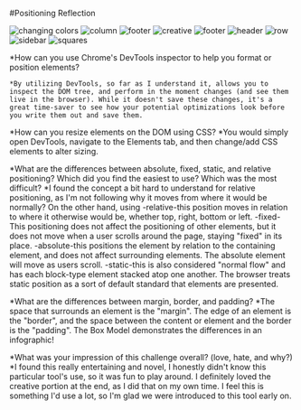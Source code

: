 #Positioning Reflection

![changing colors](Changing_colors.png)
![column](Column.png)
![footer](Footer.png)
![creative](Creative.png)
![footer](Footer.png)
![header](Header.png)
![row](Row.png)
![sidebar](sidebar.png)
![squares](squares.png)


  *How can you use Chrome's DevTools inspector to help you format or position elements?

    *By utilizing DevTools, so far as I understand it, allows you to inspect the DOM tree, and perform in the moment changes (and see them live in the browser). While it doesn't save these changes, it's a great time-saver to see how your potential optimizations look before you write them out and save them.

  *How can you resize elements on the DOM using CSS?
    *You would simply open DevTools, navigate to the Elements tab, and then change/add CSS elements to alter sizing.

  *What are the differences between absolute, fixed, static, and relative positioning? Which did you find the easiest to use? Which was the most difficult?
   *I found the concept a bit hard to understand for relative positioning, as I'm not following why it moves from where it would be normally? On the other hand, using
    -relative-this position moves in relation to where it otherwise would be, whether top, right, bottom or left.
    -fixed-This positioning does not affect the positioning of other elements, but it does not move when a user scrolls around the page, staying "fixed" in its place.
    -absolute-this positions the element by relation to the containing element, and does not affect surrounding elements. The absolute element will move as users scroll.
    -static-this is also considered "normal flow" and has each block-type element stacked atop one another. The browser treats static position as a sort of default standard that elements are presented.

  *What are the differences between margin, border, and padding?
    *The space that surrounds an element is the "margin". The edge of an element is the "border", and the space between the content or element and the border is the "padding". The Box Model demonstrates the differences in an infographic!

  *What was your impression of this challenge overall? (love, hate, and why?)
    *I found this really entertaining and novel, I honestly didn't know this particular tool's use, so it was fun to play around. I definitely loved the creative portion at the end, as I did that on my own time. I feel this is something I'd use a lot, so I'm glad we were introduced to this tool early on.